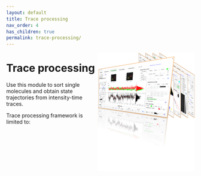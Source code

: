 ```yaml
---
layout: default
title: Trace processing
nav_order: 4
has_children: true
permalink: trace-processing/
---
```


<img src="../assets/images/logo-trace-processing.png" width="260" style="float:right"/>

# Trace processing

Use this module to sort single molecules and obtain state trajectories from intensity-time traces.

Trace processing framework is limited to:
